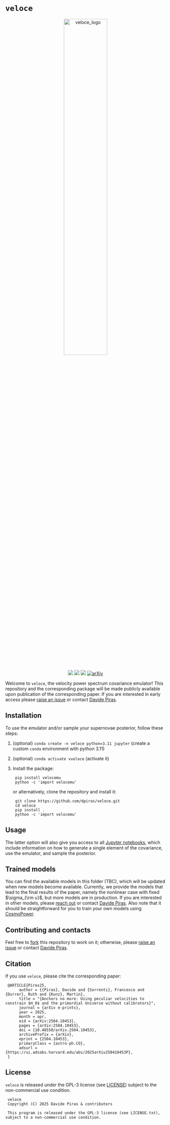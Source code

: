 # `veloce`


<p align="center">
  <img src="https://github.com/user-attachments/assets/db1ebeb2-79db-4d2a-990a-6d6227206a84" width="52%"
 alt="veloce_logo"/>
</p>
<div align="center">
  
![](https://img.shields.io/badge/Python-181717?style=plastic&logo=python)
![](https://img.shields.io/badge/Author-Davide%20Piras%20-181717?style=plastic)
![](https://img.shields.io/badge/Installation-pip%20install%20coming_soon-181717?style=plastic)
[![arXiv](https://img.shields.io/badge/arXiv-2504.10453-b31b1b.svg)](https://arxiv.org/abs//2504.10453)

</div>


Welcome to ``veloce``, the velocity power spectrum covariance emulator! This repository and the corresponding package will be made publicly available upon publication of the corresponding paper. If you are interested in early access please [raise an issue](https://github.com/dpiras/veloce/issues) or contact [Davide Piras](mailto:dr.davide.piras@gmail.com). 



## Installation

To use the emulator and/or sample your supernovae posterior, follow these steps:
1. (optional) `conda create -n veloce python=3.11 jupyter` (create a custom `conda` environment with python 3.11) 
2. (optional) `conda activate vveloce` (activate it)
3. Install the package:

        pip install velocemu
        python -c 'import velocemu'

   or alternatively, clone the repository and install it:

        git clone https://github.com/dpiras/veloce.git
        cd veloce
        pip install . 
        python -c 'import velocemu'

## Usage

The latter option will also give you access to all [Jupyter notebooks](https://github.com/dpiras/VAExEDE/blob/main/notebooks/quickstart.ipynb), which include information on how to generate a single element of the covariance, use the emulator, and sample the posterior.

## Trained models

You can find the available models in this folder (TBC), which will be updated when new models become available. Currently, we provide the models that lead to the final results of the paper, namely the nonlinear case with fixed $\sigma_{\rm u}$, but more models are in production. If you are interested in other models, please [reach out](https://github.com/dpiras/veloce/issues) or contact [Davide Piras](mailto:dr.davide.piras@gmail.com). Also note that it should be straightforward for you to train your own models using [CosmoPower](https://github.com/alessiospuriomancini/cosmopower).

## Contributing and contacts

Feel free to [fork](https://github.com/dpiras/veloce/fork) this repository to work on it; otherwise, please [raise an issue](https://github.com/dpiras/veloce/issues) or contact [Davide Piras](mailto:dr.davide.piras@gmail.com).

## Citation

If you use `veloce`, please cite the corresponding paper:

     @ARTICLE{Piras25,
          author = {{Piras}, Davide and {Sorrenti}, Francesco and {Durrer}, Ruth and {Kunz}, Martin},
          title = "{Anchors no more: Using peculiar velocities to constrain $H_0$ and the primordial Universe without calibrators}",
          journal = {arXiv e-prints},
          year = 2025,
          month = apr,
          eid = {arXiv:2504.10453},
          pages = {arXiv:2504.10453},
          doi = {10.48550/arXiv.2504.10453},
          archivePrefix = {arXiv},
          eprint = {2504.10453},
          primaryClass = {astro-ph.CO},
          adsurl = {https://ui.adsabs.harvard.edu/abs/2025arXiv250410453P},
     }



## License

`veloce` is released under the GPL-3 license (see [LICENSE](https://github.com/dpiras/veloce/blob/main/LICENSE.txt)) subject to the non-commercial use condition.

     veloce
     Copyright (C) 2025 Davide Piras & contributors

     This program is released under the GPL-3 license (see LICENSE.txt), subject to a non-commercial use condition.
